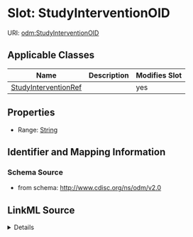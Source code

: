 # Slot: StudyInterventionOID

URI: [odm:StudyInterventionOID](http://www.cdisc.org/ns/odm/v2.0/StudyInterventionOID)



<!-- no inheritance hierarchy -->




## Applicable Classes

| Name | Description | Modifies Slot |
| --- | --- | --- |
[StudyInterventionRef](StudyInterventionRef.md) |  |  yes  |







## Properties

* Range: [String](String.md)





## Identifier and Mapping Information







### Schema Source


* from schema: http://www.cdisc.org/ns/odm/v2.0




## LinkML Source

<details>
```yaml
name: StudyInterventionOID
from_schema: http://www.cdisc.org/ns/odm/v2.0
rank: 1000
alias: StudyInterventionOID
domain_of:
- StudyInterventionRef
range: string

```
</details>